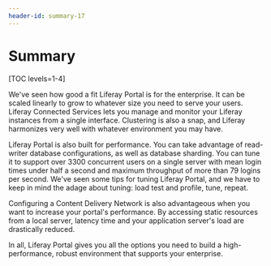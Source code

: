 ```yaml
---
header-id: summary-17
---
```


# Summary

[TOC levels=1-4]

We've seen how good a fit Liferay Portal is for the enterprise. It can be scaled
linearly to grow to whatever size you need to serve your users. Liferay 
Connected Services lets you manage and monitor your Liferay instances from a 
single interface. Clustering is also a snap, and Liferay harmonizes very well 
with whatever environment you may have.

Liferay Portal is also built for performance. You can take advantage of
read-writer database configurations, as well as database sharding. You can tune
it to support over 3300 concurrent users on a single server with mean login
times under half a second and maximum throughput of more than 79 logins per
second. We've seen some tips for tuning Liferay Portal, and we have to keep in
mind the adage about tuning: load test and profile, tune, repeat.

Configuring a Content Delivery Network is also advantageous when you want to 
increase your portal's performance. By accessing static resources from a local 
server, latency time and your application server's load are drastically reduced. 

In all, Liferay Portal gives you all the options you need to build a
high-performance, robust environment that supports your enterprise.

